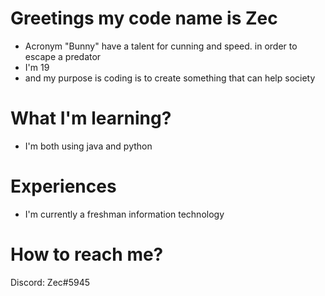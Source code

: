 # Greetings my code name is Zec
 - Acronym "Bunny" have a talent for cunning and speed. in order to escape a predator
 - I'm 19
 - and my purpose is coding is to create something that can help society
# What I'm learning?
 - I'm both using java and python
# Experiences
 - I'm currently a freshman information technology
# How to reach me?
Discord: Zec#5945

<!---
Zectxr/Zectxr is a ✨ special ✨ repository because its `README.md` (this file) appears on your GitHub profile.
You can click the Preview link to take a look at your changes.
--->
